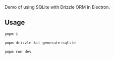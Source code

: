 Demo of using SQLite with Drizzle ORM in Electron.

## Usage

```bash
pnpm i

pnpm drizzle-kit generate:sqlite

pnpm run dev
```